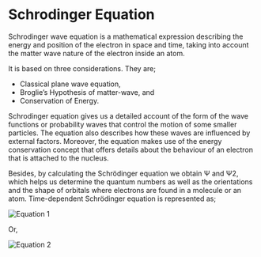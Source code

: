# Schrodinger Equation

Schrodinger wave equation is a mathematical expression describing the energy and position of the electron in space and time, taking into account the matter wave nature of the electron inside an atom.

It is based on three considerations. They are;

- Classical plane wave equation,
- Broglie’s Hypothesis of matter-wave, and
- Conservation of Energy.

Schrodinger equation gives us a detailed account of the form of the wave functions or probability waves that control the motion of some smaller particles. The equation also describes how these waves are influenced by external factors. Moreover, the equation makes use of the energy conservation concept that offers details about the behaviour of an electron that is attached to the nucleus.

Besides, by calculating the Schrödinger equation we obtain Ψ and Ψ2, which helps us determine the quantum numbers as well as the orientations and the shape of orbitals where electrons are found in a molecule or an atom.
Time-dependent Schrödinger equation is represented as;

![Equation 1](https://github.com/[Satarupa22-SD]/[Schrodinger-Time-Dependent-Wave-Equation]/blob/[main]/1.png?raw=true)

Or,

![Equation 2](https://github.com/[Satarupa22-SD]/[Schrodinger-Time-Dependent-Wave-Equation]/blob/[main]/2.png?raw=true)


